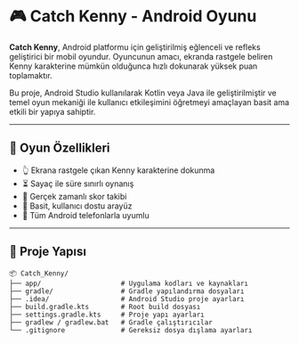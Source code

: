 # 🎮 Catch Kenny - Android Oyunu

**Catch Kenny**, Android platformu için geliştirilmiş eğlenceli ve refleks geliştirici bir mobil oyundur. Oyuncunun amacı, ekranda rastgele beliren Kenny karakterine mümkün olduğunca hızlı dokunarak yüksek puan toplamaktır.

Bu proje, Android Studio kullanılarak Kotlin veya Java ile geliştirilmiştir ve temel oyun mekaniği ile kullanıcı etkileşimini öğretmeyi amaçlayan basit ama etkili bir yapıya sahiptir.

---

## 🧠 Oyun Özellikleri

- 👆 Ekrana rastgele çıkan Kenny karakterine dokunma
- ⏳ Sayaç ile süre sınırlı oynanış
- 🧮 Gerçek zamanlı skor takibi
- 🎨 Basit, kullanıcı dostu arayüz
- 📲 Tüm Android telefonlarla uyumlu

---

## 📁 Proje Yapısı

```plaintext
📦 Catch_Kenny/
├── app/                    # Uygulama kodları ve kaynakları
├── gradle/                 # Gradle yapılandırma dosyaları
├── .idea/                  # Android Studio proje ayarları
├── build.gradle.kts        # Root build dosyası
├── settings.gradle.kts     # Proje yapı ayarları
├── gradlew / gradlew.bat   # Gradle çalıştırıcılar
└── .gitignore              # Gereksiz dosya dışlama ayarları
